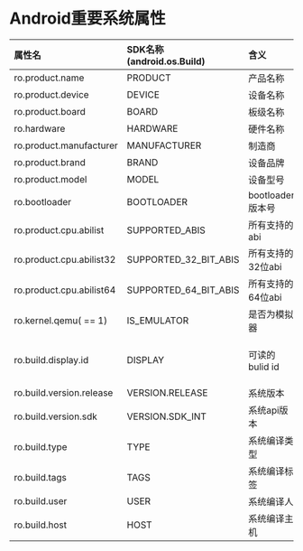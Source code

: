 # Android重要系统属性

|属性名|SDK名称(android.os.Build)|含义|威盛820|RK3399|
|:-|:-|:-|:-|:-|
|ro.product.name|PRODUCT|产品名称|vt6093|rk3399_firefly_aio_box|
|ro.product.device|DEVICE|设备名称|vt6093|rk3399_firefly_aio_box|
|ro.product.board|BOARD|板级名称|QC_Reference_Phone|rk30sdk|
|ro.hardware|HARDWARE|硬件名称|qcom|rk30board|
|ro.product.manufacturer|MANUFACTURER|制造商|QUALCOMM|rockchip|
|ro.product.brand|BRAND|设备品牌|VIA|rockchip|
|ro.product.model|MODEL|设备型号|SOM-9X20_VT6105|AIO-3399J|
|ro.bootloader|BOOTLOADER|bootloader版本号|unknown|unknown|
|ro.product.cpu.abilist|SUPPORTED_ABIS|所有支持的abi|arm64-v8a,armeabi-v7a,armeabi|arm64-v8a,armeabi-v7a,armeabi|
|ro.product.cpu.abilist32|SUPPORTED_32_BIT_ABIS|所有支持的32位abi|armeabi-v7a,armeabi|armeabi-v7a,armeabi|
|ro.product.cpu.abilist64|SUPPORTED_64_BIT_ABIS|所有支持的64位abi|arm64-v8a|arm64-v8a|
|ro.kernel.qemu( == 1)|IS_EMULATOR|是否为模拟器|　|　|
|ro.build.display.id|DISPLAY|可读的bulid id|eng.sanbu.20181112.114536|rk3399_firefly_aio_box-userdebug 7.1.2 NHG47K eng.sanbu.20181025.114158 test-keys|
|ro.build.version.release|VERSION.RELEASE|系统版本|8.0.0|7.1.2|
|ro.build.version.sdk|VERSION.SDK_INT|系统api版本|26|25|
|ro.build.type|TYPE|系统编译类型|userdebug|userdebug|
|ro.build.tags|TAGS|系统编译标签|test-keys|test-keys|
|ro.build.user|USER|系统编译人|sanbu|sanbu|
|ro.build.host|HOST|系统编译主机|android_builder|android_builder|
